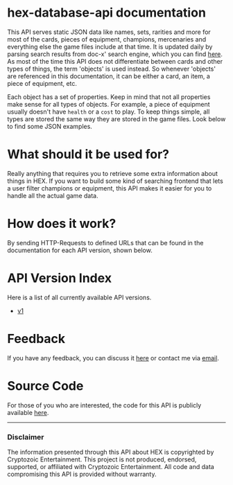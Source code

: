# hex-database-api documentation
This API serves static JSON data like names, sets, rarities and more for most of the cards, pieces of equipment, champions, mercenaries and everything else the game files include at that time. It is updated daily by parsing search results from doc-x' search engine, which you can find [here](http://doc-x.net/hex/).
As most of the time this API does not differentiate between cards and other types of things, the term 'objects' is used instead.
So whenever 'objects' are referenced in this documentation, it can be either a card, an item, a piece of equipment, etc.

Each object has a set of properties. Keep in mind that not all properties make sense for all types of objects. For example, a piece of equipment usually doesn't have `health` or a `cost` to play. To keep things simple, all types are stored the same way they are stored in the game files. Look below to find some JSON examples.

# What should it be used for?
Really anything that requires you to retrieve some extra information about things in HEX.
If you want to build some kind of searching frontend that lets a user filter champions or equipment, this API makes it easier for you to handle all the actual game data.

# How does it work?
By sending HTTP-Requests to defined URLs that can be found in the documentation for each API version, shown below.

# API Version Index
Here is a list of all currently available API versions.
* [v1](v1/index.html)

# Feedback
If you have any feedback, you can discuss it [here](http://board.hex.gameforge.com/index.php?thread/43933-hex-database-api/&postID=577328#post577328) or contact me via [email](mailto:me@maximumstock.net).

# Source Code
For those of you who are interested, the code for this API is publicly available
[here](https://www.github.com/maximumstock/hex-database-api.git).

---

### Disclaimer
The information presented through this API about HEX is copyrighted by Cryptozoic Entertainment. This project is not produced, endorsed, supported, or affiliated with Cryptozoic Entertainment. All code and data compromising this API is provided without warranty.
